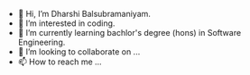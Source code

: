- 👋 Hi, I’m Dharshi Balsubramaniyam.
- 👀 I’m interested in coding.
- 🌱 I’m currently learning bachlor's degree (hons) in Software Engineering.
- 💞️ I’m looking to collaborate on ...
- 📫 How to reach me ...

<!---
Dharshi-Bala/Dharshi-Bala is a ✨ special ✨ repository because its `README.md` (this file) appears on your GitHub profile.
You can click the Preview link to take a look at your changes.
--->
